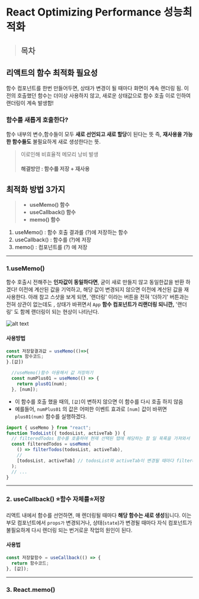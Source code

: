 # React Optimizing Performance 성능최적화

> ## 목차

## 리액트의 함수 최적화 필요성

함수 컴포넌트를 한번 만들어두면, 상태가 변경이 될 때마다 화면이 계속 랜더링 됨.
이전의 호출했던 함수는 더이상 사용하지 않고,
새로운 상태값으로 함수 호출
이로 인하여 랜더링이 계속 발생함!

### 함수를 새롭게 호출한다?

함수 내부의 변수,함수들이 모두 **새로 선언되고 새로 할당**이 된다는 뜻
즉, **재사용을 가능한 함수들도** 불필요하게 새로 생성한다는 뜻.

> 이로인해 비효율적 메모리 낭비 발생
>
> #### 해결방안 : 함수를 저장 + 재사용

## 최적화 방법 3가지

> - **useMemo() 함수**
> - **useCallback() 함수**
> - **memo() 함수**

1. useMemo() : 함수 호출 결과를 (?)에 저장하는 함수
2. useCallback() : 함수를 (?)에 저장
3. memo() : 컴포넌트를 (?) 에 저장

---

### 1.useMemo()

함수 호출시 전해주는 **인자값이 동일하다면**, 굳이 새로 만들지 않고 동일한값을 반환 하겠다!
이전에 계산된 값을 기억하고, 해당 값이 변경되지 않으면 이전에 계산된 값을 재사용한다.
아래 참고 스샷을 보게 되면, '랜더링' 이라는 버튼을 전혀 '더하기' 버튼과는 전혀 상관이 없는데도 , 상태가 바뀌면서
`App` **함수 컴포넌트가 리랜더링 되니깐,** '랜더링' 도 함께 랜더링이 되는 현상이 나타난다.

![alt text](useMemo사용전.gif)

#### 사용방법

```jsx
const 저장할결과값 = useMemo(()=>{
return 함수코드;
}.[값])

  //useMemo()함수 아용해서 값 저장하기
  const numPlus01 = useMemo(() => {
    return plus01(num);
  }, [num]);

```

- 이 함수를 호출 했을 때의, `[값]`이 변하지 않으면 이 함수를 다시 호출 하지 않음
- 예를들어, `numPlus01` 의 값은 어떠한 이벤트 효과로 `[num]` 값이 바뀌면 `plus01(num)` 함수를 실행하겠다.

```jsx
import { useMemo } from "react";
function TodoList({ todosList, activeTab }) {
  // filteredTodos 함수를 호출하여 현재 선택된 탭에 해당하는 할 일 목록을 가져와서 캐시
  const filteredTodos = useMemo(
    () => filterTodos(todosList, activeTab),
    //
    [todosList, activeTab] // todosList와 activeTab이 변경될 때마다 filteredTodos 값을 다시 계산
  );
  // ...
}
```

---

### 2. useCallback() ⭐️함수 자체를⭐️저장

리액트 내에서 함수를 선언하면, 매 렌더링될 때마다 **해당 함수는 새로 생성**됩니다.
이는 부모 컴포넌트에서 `props가` 변경되거나, 상태(`state`)가 변경될 때마다 자식 컴포넌트가 불필요하게 다시 렌더링 되는 번거로운 작업의 원인이 된다.

#### 사용법
```jsx
const 저장할함수 = useCallback(() => {
  return 함수코드;
}, [값]);
```

---

### 3. React.memo()
